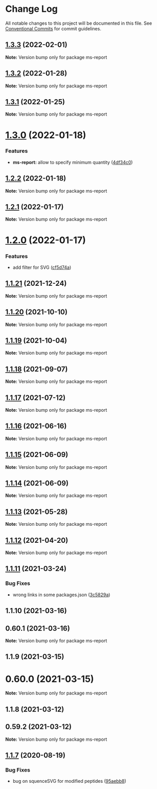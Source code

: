 # Change Log

All notable changes to this project will be documented in this file.
See [Conventional Commits](https://conventionalcommits.org) for commit guidelines.

## [1.3.3](https://github.com/cheminfo/mass-tools/compare/ms-report@1.3.2...ms-report@1.3.3) (2022-02-01)

**Note:** Version bump only for package ms-report





## [1.3.2](https://github.com/cheminfo/mass-tools/compare/ms-report@1.3.1...ms-report@1.3.2) (2022-01-28)

**Note:** Version bump only for package ms-report





## [1.3.1](https://github.com/cheminfo/mass-tools/compare/ms-report@1.3.0...ms-report@1.3.1) (2022-01-25)

**Note:** Version bump only for package ms-report





# [1.3.0](https://github.com/cheminfo/mass-tools/compare/ms-report@1.2.2...ms-report@1.3.0) (2022-01-18)


### Features

* **ms-report:** allow to specify minimum quantity ([4df34c0](https://github.com/cheminfo/mass-tools/commit/4df34c0112d782198ed1ffdf732b920f74e1d1aa))





## [1.2.2](https://github.com/cheminfo/mass-tools/compare/ms-report@1.2.1...ms-report@1.2.2) (2022-01-18)

**Note:** Version bump only for package ms-report





## [1.2.1](https://github.com/cheminfo/mass-tools/compare/ms-report@1.2.0...ms-report@1.2.1) (2022-01-17)

**Note:** Version bump only for package ms-report





# [1.2.0](https://github.com/cheminfo/mass-tools/compare/ms-report@1.1.21...ms-report@1.2.0) (2022-01-17)


### Features

* add filter for SVG ([cf5d74a](https://github.com/cheminfo/mass-tools/commit/cf5d74a1aa4db727ad4cb0aeab0670bf2ecae63a))





## [1.1.21](https://github.com/cheminfo/mass-tools/compare/ms-report@1.1.20...ms-report@1.1.21) (2021-12-24)

**Note:** Version bump only for package ms-report





## [1.1.20](https://github.com/cheminfo/mass-tools/compare/ms-report@1.1.19...ms-report@1.1.20) (2021-10-10)

**Note:** Version bump only for package ms-report





## [1.1.19](https://github.com/cheminfo/mass-tools/compare/ms-report@1.1.18...ms-report@1.1.19) (2021-10-04)

**Note:** Version bump only for package ms-report





## [1.1.18](https://github.com/cheminfo/mass-tools/compare/ms-report@1.1.17...ms-report@1.1.18) (2021-09-07)

**Note:** Version bump only for package ms-report





## [1.1.17](https://github.com/cheminfo/mass-tools/compare/ms-report@1.1.16...ms-report@1.1.17) (2021-07-12)

**Note:** Version bump only for package ms-report





## [1.1.16](https://github.com/cheminfo/mass-tools/compare/ms-report@1.1.15...ms-report@1.1.16) (2021-06-16)

**Note:** Version bump only for package ms-report





## [1.1.15](https://github.com/cheminfo/mass-tools/compare/ms-report@1.1.14...ms-report@1.1.15) (2021-06-09)

**Note:** Version bump only for package ms-report





## [1.1.14](https://github.com/cheminfo/mass-tools/compare/ms-report@1.1.13...ms-report@1.1.14) (2021-06-09)

**Note:** Version bump only for package ms-report





## [1.1.13](https://github.com/cheminfo/mass-tools/compare/ms-report@1.1.12...ms-report@1.1.13) (2021-05-28)

**Note:** Version bump only for package ms-report





## [1.1.12](https://github.com/cheminfo/mass-tools/compare/ms-report@1.1.11...ms-report@1.1.12) (2021-04-20)

**Note:** Version bump only for package ms-report





## [1.1.11](https://github.com/cheminfo/mass-tools/compare/ms-report@1.1.10...ms-report@1.1.11) (2021-03-24)


### Bug Fixes

* wrong links in some packages.json ([3c5829a](https://github.com/cheminfo/mass-tools/commit/3c5829a153dd198d56e7d54c065bf7e241ea0423))





## 1.1.10 (2021-03-16)



## 0.60.1 (2021-03-16)

**Note:** Version bump only for package ms-report





## 1.1.9 (2021-03-15)



# 0.60.0 (2021-03-15)

**Note:** Version bump only for package ms-report





## 1.1.8 (2021-03-12)



## 0.59.2 (2021-03-12)

**Note:** Version bump only for package ms-report





## [1.1.7](https://github.com/cheminfo/mf-parser/compare/ms-report@1.1.6...ms-report@1.1.7) (2020-08-19)


### Bug Fixes

* bug on squenceSVG for modified peptides ([95aebb8](https://github.com/cheminfo/mf-parser/commit/95aebb85539f35b6918e2e9e72ea677a88bc5721))
